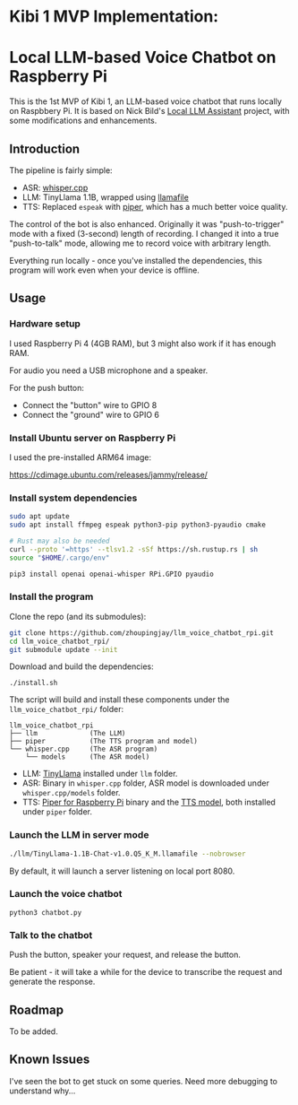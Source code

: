# Kibi 1 MVP Implementation: 
# Local LLM-based Voice Chatbot on Raspberry Pi

This is the 1st MVP of Kibi 1, an LLM-based voice chatbot that runs locally on Raspbbery Pi.
It is based on Nick Bild's [Local LLM Assistant](https://github.com/nickbild/local_llm_assistant) project, with some modifications and enhancements.

## Introduction

The pipeline is fairly simple:

- ASR: [whisper.cpp](https://github.com/ggerganov/whisper.cpp)
- LLM: TinyLlama 1.1B, wrapped using [llamafile](https://github.com/Mozilla-Ocho/llamafile)
- TTS: Replaced `espeak` with [piper](https://github.com/rhasspy/piper), which has a much better voice quality.

The control of the bot is also enhanced. Originally it was "push-to-trigger" mode with a fixed (3-second) length of recording.
I changed it into a true "push-to-talk" mode, allowing me to record voice with arbitrary length.

Everything run locally - once you've installed the dependencies, this program will work even when your device is offline.

## Usage

### Hardware setup

I used Raspberry Pi 4 (4GB RAM), but 3 might also work if it has enough RAM.

For audio you need a USB microphone and a speaker.

For the push button:
- Connect the "button" wire to GPIO 8
- Connect the "ground" wire to GPIO 6

### Install Ubuntu server on Raspberry Pi

I used the pre-installed ARM64 image:

https://cdimage.ubuntu.com/releases/jammy/release/

### Install system dependencies

```bash
sudo apt update
sudo apt install ffmpeg espeak python3-pip python3-pyaudio cmake

# Rust may also be needed
curl --proto '=https' --tlsv1.2 -sSf https://sh.rustup.rs | sh
source "$HOME/.cargo/env"

pip3 install openai openai-whisper RPi.GPIO pyaudio
```

### Install the program

Clone the repo (and its submodules):
```bash
git clone https://github.com/zhoupingjay/llm_voice_chatbot_rpi.git
cd llm_voice_chatbot_rpi/
git submodule update --init
```

Download and build the dependencies:
```
./install.sh
```

The script will build and install these components under the `llm_voice_chatbot_rpi/` folder:

```
llm_voice_chatbot_rpi
├── llm             (The LLM)
├── piper           (The TTS program and model)
└── whisper.cpp     (The ASR program)
    └── models      (The ASR model)
```

- LLM: [TinyLlama](https://huggingface.co/jartine/TinyLlama-1.1B-Chat-v1.0-GGUF/resolve/main/TinyLlama-1.1B-Chat-v1.0.Q5_K_M.llamafile?download=true) installed under `llm` folder.
- ASR: Binary in `whisper.cpp` folder, ASR model is downloaded under `whisper.cpp/models` folder.
- TTS: [Piper for Raspberry Pi](https://github.com/rhasspy/piper/releases/download/v1.2.0/piper_arm64.tar.gz) binary and the [TTS model](https://huggingface.co/rhasspy/piper-voices/resolve/v1.0.0/en/en_US/amy/medium/en_US-amy-medium.onnx?download=true), both installed under `piper` folder.

### Launch the LLM in server mode

```bash
./llm/TinyLlama-1.1B-Chat-v1.0.Q5_K_M.llamafile --nobrowser
```

By default, it will launch a server listening on local port 8080.

### Launch the voice chatbot

```
python3 chatbot.py
```

### Talk to the chatbot

Push the button, speaker your request, and release the button.

Be patient - it will take a while for the device to transcribe the request and generate the response.

## Roadmap

To be added.

## Known Issues

I've seen the bot to get stuck on some queries. Need more debugging to understand why...
